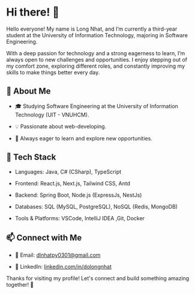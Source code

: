 
# Hi there! 👋

Hello everyone! My name is Long Nhat, and I’m currently a third-year student at the University of Information Technology, majoring in Software Engineering.

With a deep passion for technology and a strong eagerness to learn, I’m always open to new challenges and opportunities. I enjoy stepping out of my comfort zone, exploring different roles, and constantly improving my skills to make things better every day.

## 📌 About Me

- 🎓 Studying Software Engineering at the University of Information Technology (UIT - VNUHCM).

- 💡 Passionate about web-developing.

- 🚀 Always eager to learn and explore new opportunities.

## 🔧 Tech Stack

- Languages: Java, C# (CSharp), TypeScript

- Frontend: React.js, Next.js, Tailwind CSS, Antd

- Backend: Spring Boot, Node.js (ExpressJs, NestJs)

- Databases: SQL (MySQL, PostgreSQL), NoSQL (Redis, MongoDB)

- Tools & Platforms: VSCode, IntelliJ IDEA ,Git, Docker

## 📫 Connect with Me

- 📧 Email: dlnhatpy0301@gmail.com

- 🔗 LinkedIn: [linkedin.com/in/dolongnhat]([linkedin.com/in/dolongnhat](https://www.linkedin.com/in/dolongnhat/))

Thanks for visiting my profile! Let's connect and build something amazing together! 🚀

